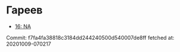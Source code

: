 # Гареев
- [16: NA](16.md)

Commit: f7fa4fa38818c3184dd244240500d540007de8ff
 fetched at: 20201009-070217

